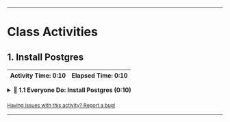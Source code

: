 - - -

# Class Activities

## 1. Install Postgres

| Activity Time:       0:10 |  Elapsed Time:      0:10  |
|---------------------------|---------------------------|

<details>
  <summary><strong>🎉 1.1 Everyone Do: Install Postgres (0:10)</strong></summary>

* **Files:**

  * [pgAdmin_and_Postgres_for_Mac.md](Activities/01-Evr_Installations/Resources/pgAdmin_and_Postgres_for_Mac.md)

  * [pgAdmin_and_Postgres_for_Windows.md](Activities/01-Evr_Installations/Resources/pgAdmin_and_Postgres_for_Windows.md)

  * [Installation videos for Mac and Windows](https://github.com/coding-boot-camp/DataViz-Lesson-Plans/blob/copyedit/issue-2964/sql-day-1/01-Lesson-Plans/09-SQL/VideoGuide.md)

* Announce to the class that they will need to install a coding environment capable of executing SQL queries.

* Slack out the supplemental guides for students to use for installing pgAdmin and Postgres on their machines.

* Explain to the class that the installations are identical save for the visual components.

* Begin walking the class through the installation, explaining each step as you go:

  * Visit the download link for [PostgreSQL](https://www.enterprisedb.com/downloads/postgres-postgresql-downloads) and select the operating system appropriate for your machine.

  * After the file has been downloaded, Mac users will click on the `postgresql-11.1-1-osx` file.

    ![postgresql-11.1-1-osx.png](Images/postgresql-11.1-1-osx.png)

  * Windows users will click on the `postgresql-11.1-1-windows-x64.exe` file.

    ![postgresql-11.1-1-windows-x64.exe](Images/postgresql-11.1-1-windows-x64.png)

  * Navigate through the Setup Wizard and install PostgreSQL. The default location is: `/Library/PostgreSQL/11`.

  * Select the components to be installed. **Be sure to un-check `Stack Builder`**.

  * Mac users will see the following window:

    ![stack_builder_mac.png](Images/stack_builder_mac.png)

  * Windows users will see the following window:

    ![stack_builder_pc.png](Images/stack_builder_pc.png)

  * Next, add your Data Directory. The default location is: `/Library/PostgreSQL/11/data`.

  * When prompted, enter a password. **Be sure to record this password for future use.**

  * Set default port as `5432` and in the Advanced Options, locale can be set as `[Default locale]`.

  * The final screen will be the `Pre Installation Summary`.

  * Once the installation is complete, Mac users will find a folder in their Applications with these files:

    ![PostgreSQL_folder.png](Images/PostgreSQL_folder.png)

  * Windows users will be able to access the same files by clicking the start menu on their computer and scrolling to the `Postgres 11` folder.

    ![windows_files.png](Images/windows_files.png)

* Open pgAdmin, which will open in a new browser tab, and verify that everyone is connected to a local Postgres server before moving on to the next activity.

  ![pgAdmin_browser.png](Images/pgAdmin_browser.png)

  * Students will need to input their password to connect to the server.

    ![server_connect](Images/server_connect.png)

  * **Note:** If the computer seems non-responsive when starting pgAdmin, quickly reboot the machine and try again.

* Make sure that everyone has Postgres installed and a server running before continuing the lesson.

</details>

<sub>[Having issues with this activity? Report a bug!](https://bit.ly/2JBbib9)</sub>

- - -

